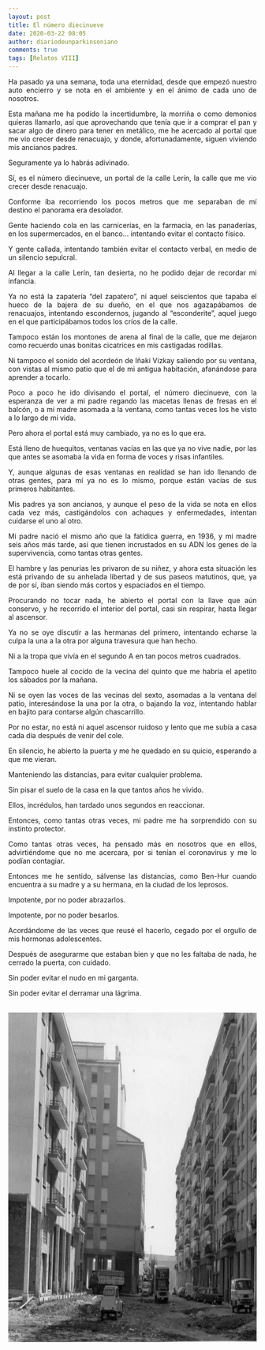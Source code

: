 ```yaml
---
layout: post
title: El número diecinueve
date: 2020-03-22 08:05
author: diariodeunparkinsoniano
comments: true
tags: [Relatos VIII]
---
```

<p style="text-align:justify;">Ha pasado ya una semana, toda una eternidad, desde que empezó nuestro auto encierro y se nota en el ambiente y en el ánimo de cada uno de nosotros.</p>
<p style="text-align:justify;">Esta mañana me ha podido la incertidumbre, la morriña o como demonios quieras llamarlo, así que aprovechando que tenía que ir a comprar el pan y sacar algo de dinero para tener en metálico, me he acercado al portal que me vio crecer desde renacuajo, y donde, afortunadamente, siguen viviendo mis ancianos padres.</p>
<p style="text-align:justify;">Seguramente ya lo habrás adivinado.</p>
<p style="text-align:justify;">Sí, es el número diecinueve, un portal de la calle Lerín, la calle que me vio crecer desde renacuajo.</p>
<p style="text-align:justify;">Conforme iba recorriendo los pocos metros que me separaban de mí destino el panorama era desolador.</p>
<p style="text-align:justify;">Gente haciendo cola en las carnicerías, en la farmacia, en las panaderías, en los supermercados, en el banco… intentando evitar el contacto físico.</p>
<p style="text-align:justify;">Y gente callada, intentando también evitar el contacto verbal, en medio de un silencio sepulcral.</p>
<p style="text-align:justify;">Al llegar a la calle Lerín, tan desierta, no he podido dejar de recordar mi infancia.</p>
<p style="text-align:justify;">Ya no está la zapatería “del zapatero”, ni aquel seiscientos que tapaba el hueco de la bajera de su dueño, en el que nos agazapábamos de renacuajos, intentando escondernos, jugando al “esconderite”, aquel juego en el que participábamos todos los críos de la calle.</p>
<p style="text-align:justify;">Tampoco están los montones de arena al final de la calle, que me dejaron como recuerdo unas bonitas cicatrices en mis castigadas rodillas.</p>
<p style="text-align:justify;">Ni tampoco el sonido del acordeón de Iñaki Vizkay saliendo por su ventana, con vistas al mismo patio que el de mi antigua habitación, afanándose para aprender a tocarlo.</p>
<p style="text-align:justify;">Poco a poco he ido divisando el portal, el número diecinueve, con la esperanza de ver a mi padre regando las macetas llenas de fresas en el balcón, o a mí madre asomada a la ventana, como tantas veces los he visto a lo largo de mi vida.</p>
<p style="text-align:justify;">Pero ahora el portal está muy cambiado, ya no es lo que era.</p>
<p style="text-align:justify;">Está lleno de huequitos, ventanas vacías en las que ya no vive nadie, por las que antes se asomaba la vida en forma de voces y risas infantiles.</p>
<p style="text-align:justify;">Y, aunque algunas de esas ventanas en realidad se han ido llenando de otras gentes, para mí ya no es lo mismo, porque están vacías de sus primeros habitantes.</p>
<p style="text-align:justify;">Mis padres ya son ancianos, y aunque el peso de la vida se nota en ellos cada vez más, castigándolos con achaques y enfermedades, intentan cuidarse el uno al otro.</p>
<p style="text-align:justify;">Mi padre nació el mismo año que la fatídica guerra, en 1936, y mi madre seis años más tarde, así que tienen incrustados en su ADN los genes de la supervivencia, como tantas otras gentes.</p>
<p style="text-align:justify;">El hambre y las penurias les privaron de su niñez, y ahora esta situación les está privando de su anhelada libertad y de sus paseos matutinos, que, ya de por sí, iban siendo más cortos y espaciados en el tiempo.</p>
<p style="text-align:justify;">Procurando no tocar nada, he abierto el portal con la llave que aún conservo, y he recorrido el interior del portal, casi sin respirar, hasta llegar al ascensor.</p>
<p style="text-align:justify;">Ya no se oye discutir a las hermanas del primero, intentando echarse la culpa la una a la otra por alguna travesura que han hecho.</p>
<p style="text-align:justify;">Ni a la tropa que vivía en el segundo A en tan pocos metros cuadrados.</p>
<p style="text-align:justify;">Tampoco huele al cocido de la vecina del quinto que me habría el apetito los sábados por la mañana.</p>
<p style="text-align:justify;">Ni se oyen las voces de las vecinas del sexto, asomadas a la ventana del patio, interesándose la una por la otra, o bajando la voz, intentando hablar en bajito para contarse algún chascarrillo.</p>
<p style="text-align:justify;">Por no estar, no está ni aquel ascensor ruidoso y lento que me subía a casa cada día después de venir del cole.</p>
<p style="text-align:justify;">En silencio, he abierto la puerta y me he quedado en su quicio, esperando a que me vieran.</p>
<p style="text-align:justify;">Manteniendo las distancias, para evitar cualquier problema.</p>
<p style="text-align:justify;">Sin pisar el suelo de la casa en la que tantos años he vivido.</p>
<p style="text-align:justify;">Ellos, incrédulos, han tardado unos segundos en reaccionar.</p>
<p style="text-align:justify;">Entonces, como tantas otras veces, mi padre me ha sorprendido con su instinto protector.</p>
<p style="text-align:justify;">Como tantas otras veces, ha pensado más en nosotros que en ellos, advirtiéndome que no me acercara, por si tenían el coronavirus y me lo podían contagiar.</p>
<p style="text-align:justify;">Entonces me he sentido, sálvense las distancias, como Ben-Hur cuando encuentra a su madre y a su hermana, en la ciudad de los leprosos.</p>
<p style="text-align:justify;">Impotente, por no poder abrazarlos.</p>
<p style="text-align:justify;">Impotente, por no poder besarlos.</p>
<p style="text-align:justify;">Acordándome de las veces que reusé el hacerlo, cegado por el orgullo de mis hormonas adolescentes.</p>
<p style="text-align:justify;">Después de asegurarme que estaban bien y que no les faltaba de nada, he cerrado la puerta, con cuidado.</p>
<p style="text-align:justify;">Sin poder evitar el nudo en mi garganta.</p>
<p style="text-align:justify;">Sin poder evitar el derramar una lágrima.</p>
&nbsp;

<img class="img-fluid"  clasXs="alignnone size-full wp-image-924" src="/assets/images/2020/03/10390883_4212769973515_230121525506664074_n.jpg" alt="10390883_4212769973515_230121525506664074_n" width="960" height="668" />
